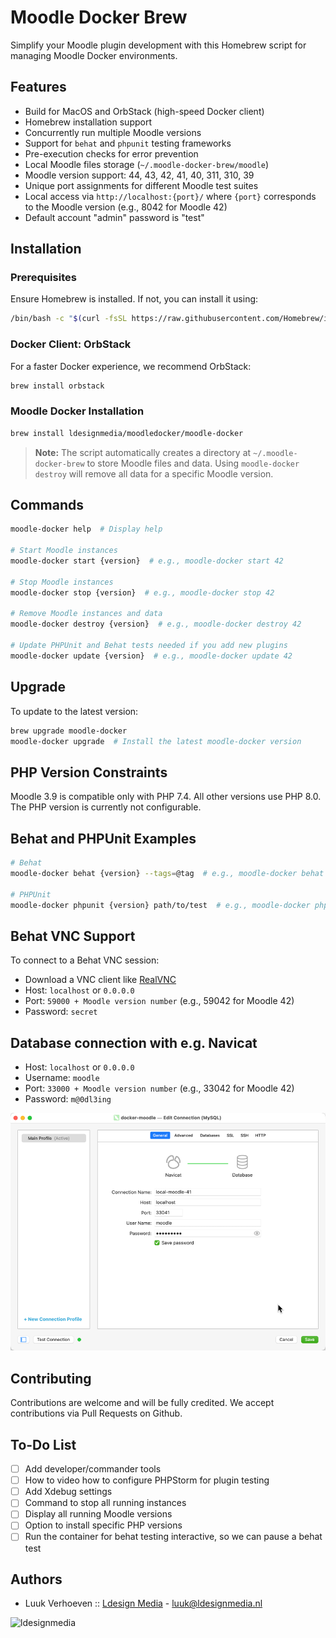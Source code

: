 # Moodle Docker Brew

Simplify your Moodle plugin development with this Homebrew script for managing Moodle Docker environments.

## Features

- Build for MacOS and OrbStack (high-speed Docker client)
- Homebrew installation support
- Concurrently run multiple Moodle versions
- Support for `behat` and `phpunit` testing frameworks
- Pre-execution checks for error prevention
- Local Moodle files storage (`~/.moodle-docker-brew/moodle`)
- Moodle version support: 44, 43, 42, 41, 40, 311, 310, 39
- Unique port assignments for different Moodle test suites
- Local access via `http://localhost:{port}/` where `{port}` corresponds to the Moodle version (e.g., 8042 for Moodle 42)
- Default account "admin" password is "test"
## Installation

### Prerequisites

Ensure Homebrew is installed. If not, you can install it using:

```bash
/bin/bash -c "$(curl -fsSL https://raw.githubusercontent.com/Homebrew/install/HEAD/install.sh)"
```

### Docker Client: OrbStack

For a faster Docker experience, we recommend OrbStack:

```bash
brew install orbstack
```

### Moodle Docker Installation

```bash
brew install ldesignmedia/moodledocker/moodle-docker
```

> **Note:** The script automatically creates a directory at `~/.moodle-docker-brew` to store Moodle files and data. Using `moodle-docker destroy` will remove all data for a specific Moodle version.

## Commands

```bash
moodle-docker help  # Display help

# Start Moodle instances
moodle-docker start {version}  # e.g., moodle-docker start 42

# Stop Moodle instances
moodle-docker stop {version}  # e.g., moodle-docker stop 42

# Remove Moodle instances and data
moodle-docker destroy {version}  # e.g., moodle-docker destroy 42

# Update PHPUnit and Behat tests needed if you add new plugins
moodle-docker update {version}  # e.g., moodle-docker update 42
```

## Upgrade

To update to the latest version:

```bash
brew upgrade moodle-docker
moodle-docker upgrade  # Install the latest moodle-docker version
```

## PHP Version Constraints

Moodle 3.9 is compatible only with PHP 7.4. All other versions use PHP 8.0. The PHP version is currently not configurable.

## Behat and PHPUnit Examples

```bash
# Behat
moodle-docker behat {version} --tags=@tag  # e.g., moodle-docker behat 42 --tags=@auth_manual

# PHPUnit
moodle-docker phpunit {version} path/to/test  # e.g., moodle-docker phpunit 42 auth/manual/tests/manual_test.php
```

## Behat VNC Support

To connect to a Behat VNC session:

- Download a VNC client like [RealVNC](https://www.realvnc.com/en/connect/download/viewer/)
- Host: `localhost` or `0.0.0.0`
- Port: `59000 + Moodle version number` (e.g., 59042 for Moodle 42)
- Password: `secret`

## Database connection with e.g. Navicat

- Host: `localhost` or `0.0.0.0`
- Username: `moodle`
- Port: `33000 + Moodle version number` (e.g., 33042 for Moodle 42)
- Password: `m@0dl3ing`

![img.png](screenshots/database.png)

## Contributing

Contributions are welcome and will be fully credited. We accept contributions via Pull Requests on Github.


## To-Do List

- [ ] Add developer/commander tools
- [ ] How to video how to configure PHPStorm for plugin testing
- [ ] Add Xdebug settings
- [ ] Command to stop all running instances
- [ ] Display all running Moodle versions
- [ ] Option to install specific PHP versions
- [ ] Run the container for behat testing interactive, so we can pause a behat test

## Authors

* Luuk Verhoeven :: [Ldesign Media](https://ldesignmedia.nl/) - [luuk@ldesignmedia.nl](luuk@ldesignmedia.nl)

<img src="https://ldesignmedia.nl/themes/ldesignmedia/assets/images/logo/logo.svg" alt="ldesignmedia" height="70px">
